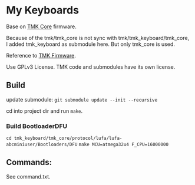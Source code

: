 # My Keyboards

  Base on [TMK Core](https://github.com/tmk/tmk_core) firmware.

  Because of the tmk/tmk_core is not sync with tmk/tmk_keyboard/tmk_core, I added tmk_keyboard as submodule here. But only tmk_core is used.

  Reference to [TMK Firmware](https://github.com/tmk/tmk_keyboard).

  Use GPLv3 License. TMK code and submodules have its own license.

## Build

  update submodule:
  `git submodule update --init --recursive`

  cd into project dir and run `make`.

### Build BootloaderDFU

  `cd tmk_keyboard/tmk_core/protocol/lufa/lufa-abcminiuser/Bootloaders/DFU`
  `make MCU=atmega32u4 F_CPU=16000000`

## Commands:

  See command.txt.
